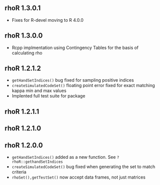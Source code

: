 ## rhoR 1.3.0.1

* Fixes for R-devel moving to R 4.0.0

## rhoR 1.3.0.0
* Rcpp implmentation using Contingency Tables for the basis of calculating rho

## rhoR 1.2.1.2
* `getHandSetIndices()` bug fixed for sampling positive indices
* `createSimulatedCodeSet()` floating point error fixed for exact matching kappa min and max values
* Implented full test suite for package

## rhoR 1.2.1.1

## rhoR 1.2.1.0

## rhoR 1.2.0.0

* `getHandSetIndices()` added as a new function. See `?rhoR::gethandSetIndices`
* `createSimulatedCodeSet()` bug fixed when generating the set to match criteria
* `rhoSet(),getTestSet()` now accept data frames, not just matrices